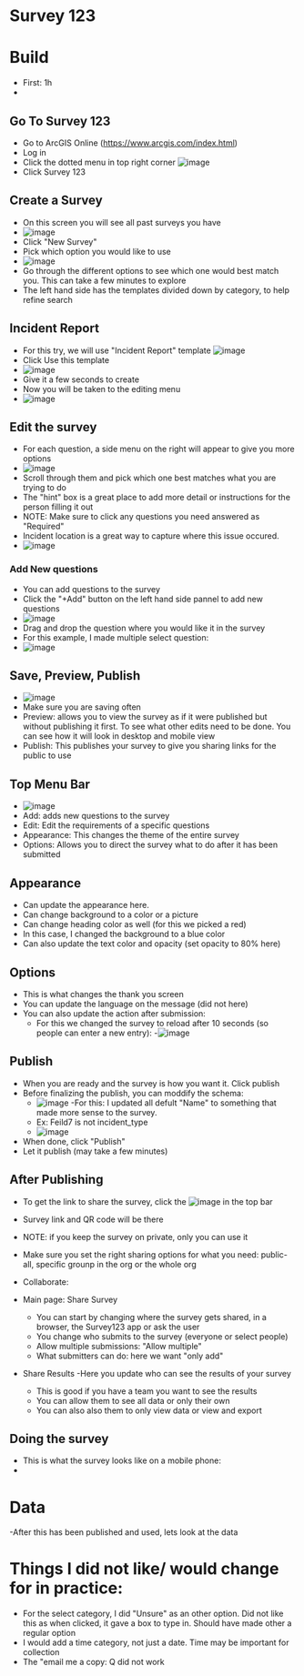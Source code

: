 # Survey 123
# Build
- First: 1h
- 
## Go To Survey 123
- Go to ArcGIS Online (https://www.arcgis.com/index.html)
- Log in
- Click the dotted menu in top right corner ![image](https://github.com/kaylaoneill/geom99/assets/146447016/09fbdaf5-7f05-4725-ba5b-2ce8f1e55b37)
- Click Survey 123

## Create a Survey
- On this screen you will see all past surveys you have
- ![image](https://github.com/kaylaoneill/geom99/assets/146447016/cd2cb02f-0de2-4d14-b5fd-eb2a75072f69)
- Click "New Survey"
- Pick which option you would like to use
- ![image](https://github.com/kaylaoneill/geom99/assets/146447016/45b32252-3bb5-4990-9658-3e5b806d5ff1)
-  Go through the different options to see which one would best match you. This can take a few minutes to explore
-  The left hand side has the templates divided down by category, to help refine search

## Incident Report
- For this try, we will use "Incident Report" template ![image](https://github.com/kaylaoneill/geom99/assets/146447016/2b4e6bca-4c19-4587-9ab7-45c3e24133c0)
- Click Use this template
- ![image](https://github.com/kaylaoneill/geom99/assets/146447016/63f90555-dba1-4e12-ba2d-0554690b9dea)
- Give it a few seconds to create
- Now you will be taken to the editing menu
- ![image](https://github.com/kaylaoneill/geom99/assets/146447016/e8e8011d-80b9-426c-9321-a31be8b11158)

## Edit the survey
- For each question, a side menu on the right will appear to give you more options
- ![image](https://github.com/kaylaoneill/geom99/assets/146447016/20ac33f7-20b1-4011-9cf6-2a4b82f03d36)
- Scroll through them and pick which one best matches what you are trying to do
- The "hint" box is a great place to add more detail or instructions for the person filling it out
- NOTE: Make sure to click any questions you need answered as "Required"
- Incident location is a great way to capture where this issue occured.
- ![image](https://github.com/kaylaoneill/geom99/assets/146447016/d11b198b-1584-41b4-8c9e-b8c715bb4dc4)
### Add New questions
- You can add questions to the survey 
- Click the "+Add" button on the left hand side pannel to add new questions
- ![image](https://github.com/kaylaoneill/geom99/assets/146447016/16990a0a-cc75-4498-a3f5-854fdf6012d5)
- Drag and drop the question where you would like it in the survey
- For this example, I made multiple select question:
- ![image](https://github.com/kaylaoneill/geom99/assets/146447016/42e0c2c2-cab6-48c2-9ecf-877c8f47c608)

## Save, Preview, Publish
- ![image](https://github.com/kaylaoneill/geom99/assets/146447016/276f53dd-96ac-481d-982a-c915a23d4373)
- Make sure you are saving often
- Preview: allows you to view the survey as if it were published but without publishing it first. To see what other edits need to be done. You can see how it will look in desktop and mobile view 
- Publish: This publishes your survey to give you sharing links for the public to use 

## Top Menu Bar
- ![image](https://github.com/kaylaoneill/geom99/assets/146447016/40c48dcf-ea53-49ef-85f4-4801392d6b19)
- Add: adds new questions to the survey
- Edit: Edit the requirements of a specific questions
- Appearance: This changes the theme of the entire survey
- Options: Allows you to direct the survey what to do after it has been submitted

## Appearance
- Can update the appearance here.
- Can change background to a color or a picture
- Can change heading color as well (for this we picked a red)
- In this case, I changed the background to a blue color
- Can also update the text color and opacity (set opacity to 80% here)
## Options
- This is what changes the thank you screen
- You can update the language on the message (did not here)
- You can also update the action after submission:
  - For this we changed the survey to reload after 10 seconds (so people can enter a new entry):
  -![image](https://github.com/kaylaoneill/geom99/assets/146447016/61adeaba-7b11-4ffd-8727-ce2c0353a3bb)

## Publish
- When you are ready and the survey is how you want it. Click publish
- Before finalizing the publish, you can moddify the schema:
  - ![image](https://github.com/kaylaoneill/geom99/assets/146447016/0b04062a-1bb6-49b3-b185-dd2ce76c1a0a)
-For this: I updated all defult "Name" to something that made more sense to the survey.
  - Ex: Feild7 is not incident_type
  - ![image](https://github.com/kaylaoneill/geom99/assets/146447016/b965a4ea-4b46-4abb-b8d5-5d9d15668a04)
- When done, click "Publish"
- Let it publish (may take a few minutes)

## After Publishing
- To get the link to share the survey, click the ![image](https://github.com/kaylaoneill/geom99/assets/146447016/9d0591e6-1e65-479a-8fd7-7e00c47fcec9) in the top bar
- Survey link and QR code will be there
- NOTE: if you keep the survey on private, only you can use it
- Make sure you set the right sharing options for what you need: public- all, specific grounp in the org or the whole org

- Collaborate:
- Main page: Share Survey
  - You can start by changing where the survey gets shared, in a browser, the Survey123 app or ask the user 
  - You change who submits to the survey (everyone or select people)
  - Allow multiple submissions: "Allow multiple"
  - What submitters can do: here we want "only add"
- Share Results
  -Here you update who can see the results of your survey
  - This is good if you have a team you want to see the results
  - You can allow them to see all data or only their own
  - You can also also them to only view data or view and export
## Doing the survey
- This is what the survey looks like on a mobile phone:
- 
# Data 
-After this has been published and used, lets look at the data 


# Things I did not like/ would change for in practice:
- For the select category, I did "Unsure" as an other option. Did not like this as when clicked, it gave a box to type in. Should have made other a regular option
- I would add a time category, not just a date. Time may be important for collection
- The "email me a copy: Q did not work

